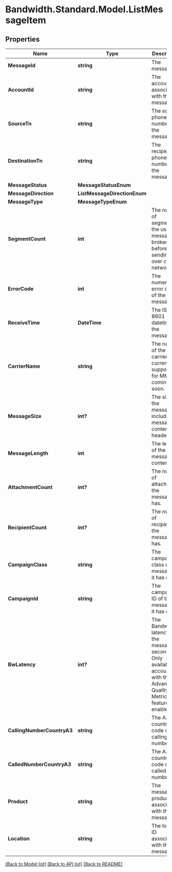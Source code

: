 # Bandwidth.Standard.Model.ListMessageItem

## Properties

Name | Type | Description | Notes
------------ | ------------- | ------------- | -------------
**MessageId** | **string** | The message id | [optional] 
**AccountId** | **string** | The account id associated with this message. | [optional] 
**SourceTn** | **string** | The source phone number of the message. | [optional] 
**DestinationTn** | **string** | The recipient phone number of the message. | [optional] 
**MessageStatus** | **MessageStatusEnum** |  | [optional] 
**MessageDirection** | **ListMessageDirectionEnum** |  | [optional] 
**MessageType** | **MessageTypeEnum** |  | [optional] 
**SegmentCount** | **int** | The number of segments the user&#39;s message is broken into before sending over carrier networks. | [optional] 
**ErrorCode** | **int** | The numeric error code of the message. | [optional] 
**ReceiveTime** | **DateTime** | The ISO 8601 datetime of the message. | [optional] 
**CarrierName** | **string** | The name of the carrier. Not currently supported for MMS coming soon. | [optional] 
**MessageSize** | **int?** | The size of the message including message content and headers. | [optional] 
**MessageLength** | **int** | The length of the message content. | [optional] 
**AttachmentCount** | **int?** | The number of attachments the message has. | [optional] 
**RecipientCount** | **int?** | The number of recipients the message has. | [optional] 
**CampaignClass** | **string** | The campaign class of the message if it has one. | [optional] 
**CampaignId** | **string** | The campaign ID of the message if it has one. | [optional] 
**BwLatency** | **int?** | The Bandwidth latency of the message in seconds. Only available for accounts with the Advanced Quality Metrics feature enabled. | [optional] 
**CallingNumberCountryA3** | **string** | The A3 country code of the calling number. | [optional] 
**CalledNumberCountryA3** | **string** | The A3 country code of the called number. | [optional] 
**Product** | **string** | The messaging product associated with the message. | [optional] 
**Location** | **string** | The location ID associated with this message. | [optional] 

[[Back to Model list]](../README.md#documentation-for-models) [[Back to API list]](../README.md#documentation-for-api-endpoints) [[Back to README]](../README.md)


